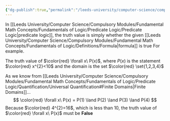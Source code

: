 ```yaml
---
{"dg-publish":true,"permalink":"/leeds-university/computer-science/compulsory-modules/fundamental-math-concepts/fundamentals-of-logic/definitions/truth-value/","tags":["Definition"]}
---
```


In [[Leeds University/Computer Science/Compulsory Modules/Fundamental Math Concepts/Fundamentals of Logic/Predicate Logic/Predicate Logic\|predicate logic]], the truth value is simply whether the given [[Leeds University/Computer Science/Compulsory Modules/Fundamental Math Concepts/Fundamentals of Logic/Definitions/Formula\|formula]] is true
For example.

The truth value of $\color{red} \forall x\ P(x)$, where $P(x)$ is the statement $\color{red} x^{2}<10$
and the domain is the set $\color{red} \set{1,2,3,4}$

As we know from [[Leeds University/Computer Science/Compulsory Modules/Fundamental Math Concepts/Fundamentals of Logic/Predicate Logic/Quantification/Universal Quantification#Finite Domains\|Finite Domains]]…
$$
\color{red} \forall x\ P(x) = P(1) \land P(2) \land P(3) \land P(4)
$$
Because $\color{red} 4^{2}=16$, which is less than 10, the truth value of $\color{red} \forall x\ P(x)$ must be **False**
